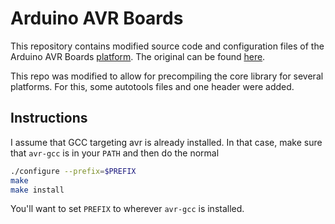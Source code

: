 # Arduino AVR Boards

This repository contains modified source code and configuration files of the Arduino AVR Boards 
[platform](https://arduino.github.io/arduino-cli/latest/platform-specification/). The original can be found [here](https://github.com/arduino/ArduinoCore-avr).

This repo was modified to allow for precompiling the core library for several platforms.
For this, some autotools files and one header were added.

## Instructions
I assume that GCC targeting avr is already installed. In that case, make sure 
that `avr-gcc` is in your `PATH` and then do the normal
```sh
./configure --prefix=$PREFIX
make
make install
```
You'll want to set `PREFIX` to wherever `avr-gcc` is installed.